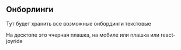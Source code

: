 ## Онборлинги

Тут будет хранить все возможные онбординги текстовые

На десктопе это ччерная плашка, на мобиле или плашка или react-joyride
